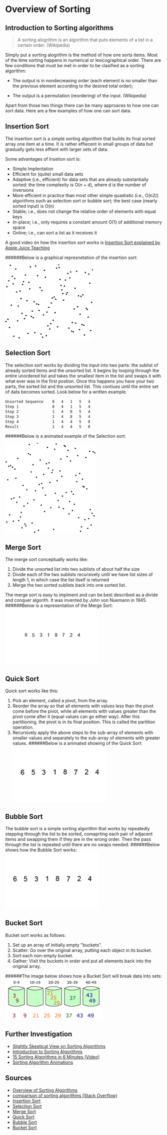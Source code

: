 # Overview of Sorting

## Introduction to Sorting algorithms
> A sorting alogrithm is an algorithm that puts elements of a list in a certain order. (Wikipedia)

Simply put a sorting alogrithm is the method of how one sorts items. Most of the time sorting happens in numerical or lexicographical order. There are few conditions that must be met in order to be clasified as a sorting algorithm:
	
- The output is in nondecreasing order (each element is no smaller than the previous element according to the desired total order);

- The output is a permutation (reordering) of the input.
(Wikipedia)

Apart from those two things there can be many approaces to how one can sort data. Here are a few examples of how one can sort data.


## Insertion Sort
The insertion sort is a simple sorting algorithim that builds its final sorted array one item at a time. It is rather effiecent in small groups of data but gradually gets less effient with larger sets of data. 

Some advantages of Insetion sort is:

- Simple Implentation
- Efficient for (quite) small data sets
- Adaptive (i.e., efficient) for data sets that are already substantially sorted: the time complexity is O(n + d), where d is the number of inversions
- More efficient in practice than most other simple quadratic (i.e., O(n2)) algorithms such as selection sort or bubble sort; the best case (nearly sorted input) is O(n)
- Stable; i.e., does not change the relative order of elements with equal keys
- In-place; i.e., only requires a constant amount O(1) of additional memory space
- Online; i.e., can sort a list as it receives it

A good video on how the insertion sort works is [Insertion Sort explained by Apple Juice Teaching](https://www.youtube.com/watch?v=baV_W4-x5Wg)

######Below is a graphical represnetation of the insertion sort:

![Example of Insertion Sort](insertion.gif)

## Selection Sort
The selection sort works by dividing the input into two parts: the sublist of already sorted items and the unsorted list. It begins by looping through the entire unordered list and takes the smallest item in the list and swaps it with what ever was in the first postion. Once this happens you have your two parts, the sorted list and the unsorted list. This contiues until the entire set of data becomes sorted. Look below for a written example.

	Unsorted Sequence    8   4   1   5   4
	Step 1               8   4   1   5   4
	Step 2               1   4   8   5   4
	Step 3               1   4   8   5   4
	Step 4               1   4   4   5   8
	Result               1   4   4   5   8
######Below is a animated example of the Selection sort:

![Example of Selection Sort](selection.gif)

## Merge Sort
The merge sort conceptually works like:

1. Divide the unsorted list into two sublists of about half the size
2. Divide each of the two sublists recursively until we have list sizes of length 1, in which case the list itself is returned
3. Merge the two sorted sublists back into one sorted list.

The merge sort is easy to implment and can be best described as a divide and conquer algorith. It was invented by John von Nuemann in 1945. 
######Below is a representation of the Merge Sort:
![Example of Merge Sort](merge.gif)
## Quick Sort
Quick sort works like this:

1. Pick an element, called a pivot, from the array.
2. Reorder the array so that all elements with values less than the pivot come before the pivot, while all elements with values greater than the pivot come after it (equal values can go either way). After this partitioning, the pivot is in its final position. This is called the partition operation.
3. Recursively apply the above steps to the sub-array of elements with smaller values and separately to the sub-array of elements with greater values.
######Below is a animated showing of the Quick Sort:
![Example of Quick Sort](quick.gif)

## Bubble Sort
The bubble sort is a simple sorting algorithm that works by repeatedly stepping through the list to be sorted, comaprting each pair of adjacent items and swapping them if they are in the wrong order. Then the pass through the list is repeated until there are no swaps needed. 
######Below shows how the Bubble Sort works:
![Example of Bubble Sort](bubble.gif)

## Bucket Sort
Bucket sort works as follows:

1. Set up an array of initially empty "buckets".
2. Scatter: Go over the original array, putting each object in its bucket.
3. Sort each non-empty bucket.
4. Gather: Visit the buckets in order and put all elements back into the original array.

######The image below shows how a Bucket Sort will break data into sets:
![Example of Bucket Sort](bucket.png)

## Further Investigation
- [Slightly Skeptical View on Sorting Algorithms](http://www.softpanorama.org/Algorithms/sorting.shtml)
- [Introduction to Sorting Algorithms](http://hugi.scene.org/online/hugi23/adsort.htm)
- [15 Sorting Algorithms in 6 Minutes (Video)](https://www.youtube.com/watch?v=kPRA0W1kECg)
- [Sorting Algorithm Animations](http://www.sorting-algorithms.com/)

## Sources
- [Overview of Sorting Algorithms](http://en.wikipedia.org/wiki/Sorting_algorithm)
- [comparison of sorting algorithms (Stack Overflow)](http://stackoverflow.com/questions/2514841/comparison-of-sorting-algorithms)
- [Insertion Sort](http://en.wikipedia.org/wiki/Insertion_sort)
- [Selection Sort](http://en.wikipedia.org/wiki/Selection_sort)
- [Merge Sort](http://en.wikipedia.org/wiki/Merge_sort)
- [Quick Sort](http://en.wikipedia.org/wiki/Quicksort)
- [Bubble Sort](http://en.wikipedia.org/wiki/Bubble_sort)
- [Bucket Sort](http://en.wikipedia.org/wiki/Bucket_sort)

